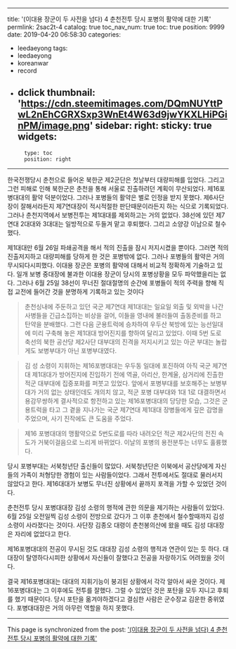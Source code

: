 
---
title: '(이대용 장군이 두 사전을 넘다) 4 춘천전투 당시 포병의 활약에 대한 기록'
permlink: 2sac2t-4
catalog: true
toc_nav_num: true
toc: true
position: 9999
date: 2019-04-20 06:58:30
categories:
- leedaeyong
tags:
- leedaeyong
- koreanwar
- record
- dclick
thumbnail: 'https://cdn.steemitimages.com/DQmNUYttPwL2nEhCGRXSxp3WnEt4W63d9jwYKXLHiPGinPM/image.png'
sidebar:
    right:
        sticky: true
widgets:
    -
        type: toc
        position: right
---


한국전쟁당시 춘천으로 들어온 북한군 제2군단은 첫날부터 대량피해를 입었다. 그리고 그런 피해로 인해 북한군은 춘천을 통해 서울로 진출하려던 계획이 무산되었다. 제16포병대대의 활약 덕분이었다. 그러나 포병들의 활약은 별로 인정을 받지 못했다. 제6사단장이 잘해서라든지 제7연대장이 적시적절한 판단때문이라든지 하는 식으로 기록되었다. 그러나 춘천지역에서 보병전투는 제1대대를 제외하고는 거의 없었다. 38선에 있던 제7연대 2대대와 3대대는 일방적으로 두들겨 맡고 후퇴했다. 그리고 소양강 이남으로 철수했다. 

제1대대만 6월 26일 파쇄공격을 해서 적의 진출을 잠시 저지시켰을 뿐이다. 그러면 적의 진출저지하고 대량피해를 당하게 한 것은 포병밖에 없다. 그러나 포병들의 활약은 거의 무시되다시피했다. 이대용 장군은 포병의 활약에 대해서 비교적 정확하게 기술하고 있다. 일개 보병 중대장에 불과한 이대용 장군이 당시의 포병상황을 모두 파악했을리는 없다. 그러나 6월 25일 38선이 무너진 절대절명의 순간에 포병들이 적의 주력을 향해 직접 교전에 들어간 것을 분명하게 기록하고 있는 것이다

> 춘천싱내에 주둔하고 있던 국군 제7연대 제1대대는 일요일 외출 및 외박을 나간 사병들을 긴급소집하는 비상을 걸어, 이들을 영내에 불러들여 출동준비를 하고 탄약을 분배했다. 그런 다음 군용트럭에 승차하여 우두산 북방에 있는 능선일대에 미리 구축해 놓은 제1대대 방어진지를 향하여 달리고 있었다. 이때 5번 도로 축선의 북한 공산당 제2사단 대부대의 진격을 저지시키고 있는 아군 부대는 놀랍게도 보병부대가 아닌 포병부대였다. 

> 김 성 소령이 지휘하는 제16포병대대는 우두동 일대에 포진하여 아직 국군 제7연대 제1대대가 방어진지에 진입하기 전에 역골, 아리산, 한계울, 삼거리에 진출한 적군 대부대에 집중포화를 퍼붓고 있었다. 앞에서 포병부대를 보호해주는 보병부대가 거의 없는 상태인데도 개의치 않고, 적군 포병 대부대와 1대 1로 대결하면서 용감무쌍하게 결사적으로 항전하고 있는 제16포병대대의 당당한 모습, 그것은 군용트럭을 타고 그 곁을 지나가는 국군 제7연대 제1대대 장병들에게 깊은 감명을 주었으며, 사기 진작에도 큰 도움을 주었다.

> 제16 포병대대의 맹활약으로 5번도로를 따라 내려오던 적군 제2사단의 전진 속도가 거북이걸음으로 느리게 바뀌었다. 이날의 포병의 용전분투는 너무도 훌륭했다. 

당시 포병부대는 서북청년단 출신들이 많았다. 서북청년단은 이북에서 공산당에게 자신들의 가족이 처형당한 경험이 있는 사람들이었다. 그래서 전투에서도 절대로 물러서지 않았다고 한다. 제16대대가 보병도 무너진 상황에서 끝까지 포격을 가할 수 있었던 것이다. 

춘천전투 당시 포병대대장 김성 소령의 행적에 관한 의문을 제기하는 사람들이 있었다. 6월 25일 오전일찍 김성 소령이 전방으로 갔다가 그 이후 춘천에서 철수할때까지 김성소령이 사라졌다는 것이다. 사단장 김종오 대령이 춘천봉의산에 왔을 때도 김성 대대장은 자리에 없었다고 한다. 

제16포병대대의 전공이 무시된 것도 대대장 김성 소령의 행적과 연관이 있는 듯 하다. 대대장이 탈영하다시피한 상황에서 자신들이 잘했다고 전공을 자랑하기도 어려웠을 것이다. 

결국 제16포병대대는 대대의 지휘기능이 붕괴된 상황에서 각각 알아서 싸운 것이다. 제16포병대대는 그 이후에도 전투를 잘했다. 그럴 수 있었던 것은 포탄을 모두 지니고 후퇴를 했기 때문이다. 당시 포탄을 옮겨야하겠다고 결심한 사람은 군수장교 김운한 중위였다. 포병대대장은 거의 아무런 역할을 하지 못했다. 

- - -

This page is synchronized from the post: ['(이대용 장군이 두 사전을 넘다) 4 춘천전투 당시 포병의 활약에 대한 기록'](https://steemit.com/@wisdomandjustice/2sac2t-4)
